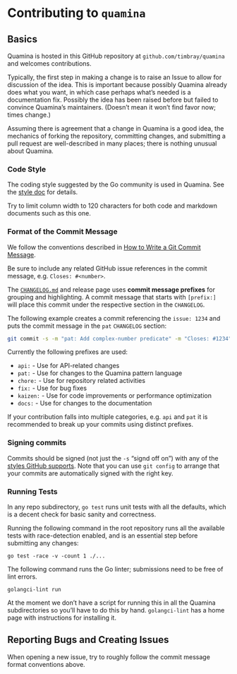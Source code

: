# Contributing to `quamina`

## Basics

Quamina is hosted in this GitHub repository 
at `github.com/timbray/quamina` and welcomes 
contributions.

Typically, the first step in making a change is to 
raise an Issue to allow for discussion of the idea. 
This is important because possibly Quamina already
does what you want, in which case perhaps what’s 
needed is a documentation fix. Possibly the idea 
has been raised before but failed to convince Quamina’s
maintainers. (Doesn’t mean it won’t find favor now;
times change.)

Assuming there is agreement that a change in Quamina
is a good idea, the mechanics of forking the repository,
committing changes, and submitting a pull request are
well-described in many places; there is nothing 
unusual about Quamina.

### Code Style

The coding style suggested by the Go community is 
used in Quamina. See the
[style doc](https://github.com/golang/go/wiki/CodeReviewComments) for details.

Try to limit column width to 120 characters for both code and markdown documents
such as this one.

### Format of the Commit Message

We follow the conventions described in [How to Write a Git Commit
Message](http://chris.beams.io/posts/git-commit/).

Be sure to include any related GitHub issue references in the commit message,
e.g. `Closes: #<number>`.

The [`CHANGELOG.md`](./CHANGELOG.md) and release page uses **commit message
prefixes** for grouping and highlighting. A commit message that
starts with `[prefix:] ` will place this commit under the respective
section in the `CHANGELOG`.

The following example creates a commit referencing the `issue: 1234` and puts
the commit message in the `pat` `CHANGELOG` section:

```bash
git commit -s -m "pat: Add complex-number predicate" -m "Closes: #1234"
```

Currently the following prefixes are used:

- `api:` - Use for API-related changes
- `pat:` - Use for changes to the Quamina pattern language
- `chore:` - Use for repository related activities
- `fix:` - Use for bug fixes
- `kaizen:` - Use for code improvements or performance optimization
- `docs:` - Use for changes to the documentation

If your contribution falls into multiple categories, e.g. `api` and `pat` it
is recommended to break up your commits using distinct prefixes.

### Signing commits

Commits should be signed (not just the `-s` “signd off on”) with
any of the [styles GitHub supports](https://docs.github.com/en/authentication/managing-commit-signature-verification/signing-commits).
Note that you can use `git config` to arrange that your commits are
automatically signed with the right key.

### Running Tests

In any repo subdirectory, `go test` runs unit tests
with all the defaults, which is a decent check for basic
sanity and correctness.

Running the following command in the root repository runs
all the available tests with race-detection enabled, and 
is an essential step before submitting any changes:

```shell
go test -race -v -count 1 ./...
```

The following command runs the Go linter; submissions 
need to be free of lint errors.

```shell
golangci-lint run  
```

At the moment we don’t have a script for running this 
in all the Quamina subdirectories so you’ll have to do
this by hand.  `golangci-lint` has a home page with
instructions for installing it.

## Reporting Bugs and Creating Issues

When opening a new issue, try to roughly follow the commit message format
conventions above.
